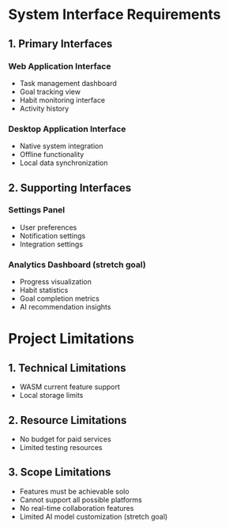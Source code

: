# System Interface Requirements

## 1. Primary Interfaces

### Web Application Interface

- Task management dashboard
- Goal tracking view
- Habit monitoring interface
- Activity history

### Desktop Application Interface

- Native system integration
- Offline functionality
- Local data synchronization

## 2. Supporting Interfaces

### Settings Panel

- User preferences
- Notification settings
- Integration settings

### Analytics Dashboard (stretch goal)

- Progress visualization
- Habit statistics
- Goal completion metrics
- AI recommendation insights

# Project Limitations

## 1. Technical Limitations

- WASM current feature support
- Local storage limits

## 2. Resource Limitations

- No budget for paid services
- Limited testing resources

## 3. Scope Limitations

- Features must be achievable solo
- Cannot support all possible platforms
- No real-time collaboration features
- Limited AI model customization (stretch goal)

